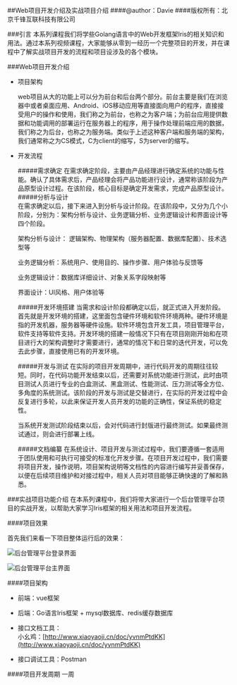 ##Web项目开发介绍及实战项目介绍
####@author：Davie
####版权所有：北京千锋互联科技有限公司


###引言
本系列课程我们将学些Golang语言中的Web开发框架Iris的相关知识和用法。通过本系列视频课程，大家能够从零到一经历一个完整项目的开发，并在课程中了解实战项目开发的流程和项目设涉及的各个模块。

###Web项目开发介绍

* 项目架构  
	
	web项目从大的功能上可以分为前台和后台两个部分。前台主要是我们在浏览器中或者桌面应用、Android、iOS移动应用等直接面向用户的程序，直接接受用户的操作和使用，我们称之为前台，也称之为客户端；为前台应用提供数据和功能调用的部署运行在服务器上的程序，用于操作处理前端应用的数据，我们称之为后台，也称之为服务端。类似于上述这种客户端和服务端的架构，我们通常称之为CS模式，C为client的缩写，S为server的缩写。 

* 开发流程  
	
	#####需求确定 
	在需求确定阶段，主要由产品经理进行确定系统的功能与性能。确认了具体需求后，产品经理会将产品功能进行设计，通常称该阶段为产品原型设计过程。在该阶段，核心目标是确定开发需求，完成产品原型设计。
	#####分析与设计  
	在需求确定以后，接下来进入到分析与设计阶段。在该阶段中，又分为几个小阶段，分别为：架构分析与设计、业务逻辑分析、业务逻辑设计和界面设计等四个阶段。  
	
	架构分析与设计： 逻辑架构、物理架构（服务器配置、数据库配置）、技术选型等 
	
	业务逻辑分析：系统用户、使用目的、操作步骤、用户体验与反馈等  
	
	业务逻辑设计：数据库详细设计、对象关系字段映射等   
	
	界面设计：UI风格、用户体验等
	   
	#####开发环境搭建
	当需求和设计阶段都确定以后，就正式进入开发阶段。首先就是开发环境的搭建，这里面包含硬件环境和软件环境两种。硬件环境是指的开发机器，服务器等硬件设施。软件环境包含开发工具，项目管理平台，软件支持等软件支持。开发环境的搭建一般情况下只有在项目刚刚开始和在项目进行大的架构调整时才需要进行，通常的情况下和日常的迭代开发，可以免去此步骤，直接使用已有的开发环境。
	
	#####开发与测试
	在实际的项目开发周期中，进行代码开发的周期往往较短。同时，在代码功能开发结束以后，还需要对系统功能进行测试，此时由项目测试人员进行专业的白盒测试、黑盒测试、性能测试、压力测试等全方位、多角度的系统测试。该阶段的开发与测试是交替进行，在实际的开发过程中会反复进行多轮，以此来保证开发人员开发的功能的正确性，保证系统的稳定性。  
	
	当系统开发测试阶段结束以后，会对代码进行封版进行最终测试。如果最终测试通过，则会进行部署上线。
	
	#####文档编纂
	在系统设计、项目开发与测试过程中，我们要遵循一套适用于团队使用和可执行可接受的标准化开发步骤。在项目开发过程中，我们需要将项目开发，操作说明，项目架构说明等文档性的内容进行编写并妥善保存，以便在后续项目维护和对接过程中，相关人员对项目能够正确快速的了解和熟悉。  
  

###实战项目功能介绍
在本系列课程中，我们将带大家进行一个后台管理平台项目的实战开发，以帮助大家学习Iris框架的相关用法和项目开发流程。  

####项目效果

首先我们来看一下项目整体运行后的效果：  

![后台管理平台登录界面](http://7xtcwd.com1.z0.glb.clouddn.com/iris后台管理系统.png)

![后台管理平台主界面](http://7xtcwd.com1.z0.glb.clouddn.com/iris后台主界面.png)

####项目架构

* 前端：vue框架

* 后端：Go语言Iris框架 + mysql数据库、redis缓存数据库

* 接口文档工具：  
	小幺鸡：[http://www.xiaoyaoji.cn/doc/yvnmPtdKK](http://www.xiaoyaoji.cn/doc/yvnmPtdKK)

* 接口调试工具：Postman

####项目开发周期
一周


